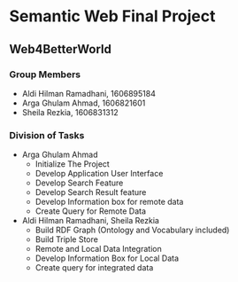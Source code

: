 # Semantic Web Final Project
## Web4BetterWorld
### Group Members
- Aldi Hilman Ramadhani, 1606895184
- Arga Ghulam Ahmad, 1606821601
- Sheila Rezkia, 1606831312
### Division of Tasks
- Arga Ghulam Ahmad
    - Initialize The Project
    - Develop Application User Interface
    - Develop Search Feature
    - Develop Search Result feature
    - Develop Information box for remote data
    - Create Query for Remote Data
- Aldi Hilman Ramadhani, Sheila Rezkia
    - Build RDF Graph (Ontology and Vocabulary included)
    - Build Triple Store
    - Remote and Local Data Integration
    - Develop Information Box for Local Data
    - Create query for integrated data
